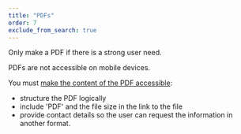 ```yaml
---
title: "PDFs"
order: 7
exclude_from_search: true
---
```


Only make a PDF if there is a strong user need.

PDFs are not accessible on mobile devices.

You must [make the content of the PDF  accessible](/accessibility-inclusivity/#pdf-accessibility):

- structure the PDF logically
- include 'PDF' and the file size in the link to the file
- provide contact details so the user can request the information in another format.
